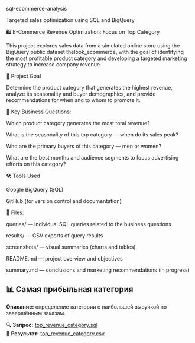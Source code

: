 sql-ecommerce-analysis

Targeted sales optimization using SQL and BigQuery

🛍️ E-Commerce Revenue Optimization: Focus on Top Category

This project explores sales data from a simulated online store using the BigQuery public dataset thelook_ecommerce, with the goal of identifying the most profitable product category and developing a targeted marketing strategy to increase company revenue.

🎯 Project Goal

Determine the product category that generates the highest revenue, analyze its seasonality and buyer demographics, and provide recommendations for when and to whom to promote it.

📌 Key Business Questions:

Which product category generates the most total revenue?

What is the seasonality of this top category — when do its sales peak?

Who are the primary buyers of this category — men or women?

What are the best months and audience segments to focus advertising efforts on this category?

🛠 Tools Used

Google BigQuery (SQL)

GitHub (for version control and documentation)

📁 Files:

queries/ — individual SQL queries related to the business questions

results/ — CSV exports of query results

screenshots/ — visual summaries (charts and tables)

README.md — project overview and objectives

summary.md — conclusions and marketing recommendations (in progress)

## 📊 Самая прибыльная категория

**Описание:** определение категории с наибольшей выручкой по завершённым заказам.

🔍 **Запрос:** [top_revenue_category.sql](queries/top_revenue_category.sql)  
📄 **Результат:** [top_revenue_category.csv](results/top_revenue_category.csv)


